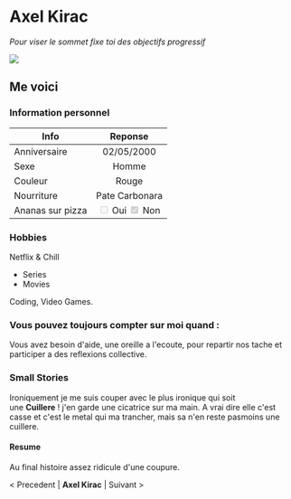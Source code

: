 # Axel Kirac

*Pour viser le sommet fixe toi des objectifs progressif*

![](https://media-exp1.licdn.com/dms/image/C5603AQG4PswG52CNIw/profile-displayphoto-shrink_800_800/0/1655912759467?e=1662595200&v=beta&t=V2MYvk9kINenYA7s3GgROqLR7GMQOOt1fg39itZb8tA)

## Me voici

### Information personnel

| Info  | Reponse |
| ------------- |:-------------:|
| Anniversaire      | 02/05/2000    |
| Sexe      | Homme     |
| Couleur     | Rouge     |
| Nourriture     | Pate Carbonara     |
| Ananas sur pizza     | <input type="checkbox" disabled /> Oui <input type="checkbox" disabled checked /> Non |

### Hobbies

Netflix & Chill
- Series
- Movies

 Coding, Video Games.

### Vous pouvez toujours compter sur moi quand :

Vous avez besoin d'aide, une oreille a l'ecoute, pour repartir nos tache et participer a des reflexions collective.

### Small Stories

Ironiquement je me suis couper avec le plus ironique qui soit  
une **Cuillere** ! j'en garde une cicatrice sur ma main.
A vrai dire elle c'est casse et c'est le metal qui ma trancher, mais
sa n'en reste pasmoins une cuillere.

#### Resume
Au final histoire assez ridicule d'une coupure.


< Precedent | **Axel Kirac** | Suivant >


[comment]: <> (Le precedent c'est : ) 

